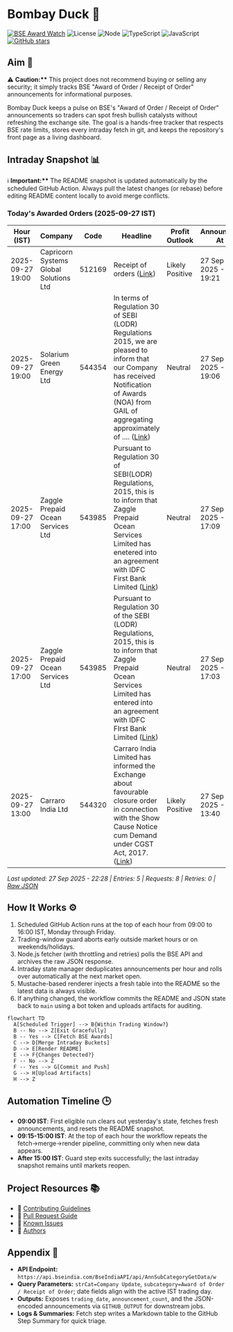 ﻿# Bombay Duck 🦆

[![BSE Award Watch](https://github.com/dextel2/bombay-duck/actions/workflows/bse-award-watch.yml/badge.svg)](https://github.com/dextel2/bombay-duck/actions/workflows/bse-award-watch.yml) ![License](https://img.shields.io/badge/license-ISC-blue.svg) ![Node](https://img.shields.io/badge/node-20.x-339933.svg) ![TypeScript](https://img.shields.io/badge/TypeScript-5.x-3178C6.svg) ![JavaScript](https://img.shields.io/badge/JavaScript-ES2020-F7DF1E.svg) [![GitHub stars](https://img.shields.io/github/stars/dextel2/bombay-duck?style=social)](https://github.com/dextel2/bombay-duck/stargazers)

<!-- aim:start -->

## Aim 🎯

⚠️ **Caution:\*\*** This project does not recommend buying or selling any security; it simply tracks BSE "Award of Order / Receipt of Order" announcements for informational purposes.

Bombay Duck keeps a pulse on BSE's "Award of Order / Receipt of Order" announcements so traders can spot fresh bullish catalysts without refreshing the exchange site. The goal is a hands-free tracker that respects BSE rate limits, stores every intraday fetch in git, and keeps the repository's front page as a living dashboard.

<!-- aim:end -->

## Intraday Snapshot 📊

ℹ️ **Important:\*\*** The README snapshot is updated automatically by the scheduled GitHub Action. Always pull the latest changes (or rebase) before editing README content locally to avoid merge conflicts.

<!-- snapshot:start -->

### Today's Awarded Orders (2025-09-27 IST)

| Hour (IST) | Company | Code | Headline | Profit Outlook | Announced At |
| --- | --- | --- | --- | --- | --- |
| 2025-09-27 19:00 | Capricorn Systems Global Solutions Ltd | 512169 | Receipt of orders ([Link](https://www.bseindia.com/stock-share-price/capricorn-systems-global-solutions-ltd/capricorn/512169/)) | Likely Positive | 27 Sep 2025 - 19:21 |
| 2025-09-27 19:00 | Solarium Green Energy Ltd | 544354 | In terms of Regulation 30 of SEBI (LODR) Regulations 2015, we are pleased to inform that our Company has received Notification of Awards (NOA) from GAIL of aggregating approximately of .... ([Link](https://www.bseindia.com/stock-share-price/solarium-green-energy-ltd/solarium/544354/)) | Neutral | 27 Sep 2025 - 19:06 |
| 2025-09-27 17:00 | Zaggle Prepaid Ocean Services Ltd | 543985 | Pursuant to Regulation 30 of SEBI(LODR) Regulations, 2015, this is to inform that Zaggle Prepaid Ocean Services Limited has enetered into an agreement with IDFC First Bank Limited ([Link](https://www.bseindia.com/stock-share-price/zaggle-prepaid-ocean-services-ltd/zaggle/543985/)) | Neutral | 27 Sep 2025 - 17:09 |
| 2025-09-27 17:00 | Zaggle Prepaid Ocean Services Ltd | 543985 | Pursuant to Regulation 30 of the SEBI (LODR) Regulations, 2015, this is to inform that Zaggle Prepaid Ocean Services Limited has entered into an agreement with IDFC FIrst Bank Limited ([Link](https://www.bseindia.com/stock-share-price/zaggle-prepaid-ocean-services-ltd/zaggle/543985/)) | Neutral | 27 Sep 2025 - 17:03 |
| 2025-09-27 13:00 | Carraro India Ltd | 544320 | Carraro India Limited has informed the Exchange about favourable closure order in connection with the Show Cause Notice cum Demand under CGST Act, 2017. ([Link](https://www.bseindia.com/stock-share-price/carraro-india-ltd/carraro/544320/)) | Likely Positive | 27 Sep 2025 - 13:40 |

_Last updated: 27 Sep 2025 - 22:28 | Entries: 5 | Requests: 8 | Retries: 0 | [Raw JSON](data/2025-09-27.json)_

<!-- snapshot:end -->

<!-- how-it-works:start -->

## How It Works ⚙️

1. Scheduled GitHub Action runs at the top of each hour from 09:00 to 16:00 IST, Monday through Friday.
2. Trading-window guard aborts early outside market hours or on weekends/holidays.
3. Node.js fetcher (with throttling and retries) polls the BSE API and archives the raw JSON response.
4. Intraday state manager deduplicates announcements per hour and rolls over automatically at the next market open.
5. Mustache-based renderer injects a fresh table into the README so the latest data is always visible.
6. If anything changed, the workflow commits the README and JSON state back to `main` using a bot token and uploads artifacts for auditing.

```mermaid
flowchart TD
  A[Scheduled Trigger] --> B{Within Trading Window?}
  B -- No --> Z[Exit Gracefully]
  B -- Yes --> C[Fetch BSE Awards]
  C --> D[Merge Intraday Buckets]
  D --> E[Render README]
  E --> F{Changes Detected?}
  F -- No --> Z
  F -- Yes --> G[Commit and Push]
  G --> H[Upload Artifacts]
  H --> Z
```

<!-- how-it-works:end -->

## Automation Timeline 🕒

- **09:00 IST**: First eligible run clears out yesterday's state, fetches fresh announcements, and resets the README snapshot.
- **09:15-15:00 IST**: At the top of each hour the workflow repeats the fetch->merge->render pipeline, committing only when new data appears.
- **After 15:00 IST**: Guard step exits successfully; the last intraday snapshot remains until markets reopen.

## Project Resources 📚

- 📘 [Contributing Guidelines](CONTRIBUTING.md)
- 🧾 [Pull Request Guide](PR_GUIDE.md)
- 🐞 [Known Issues](KNOWN_ISSUES.md)
- 👥 [Authors](AUTHORS.md)

## Appendix 📎

- **API Endpoint:** `https://api.bseindia.com/BseIndiaAPI/api/AnnSubCategoryGetData/w`
- **Query Parameters:** `strCat=Company Update`, `subcategory=Award of Order / Receipt of Order`; date fields align with the active IST trading day.
- **Outputs:** Exposes `trading_date`, `announcement_count`, and the JSON-encoded announcements via `GITHUB_OUTPUT` for downstream jobs.
- **Logs & Summaries:** Fetch step writes a Markdown table to the GitHub Step Summary for quick triage.
